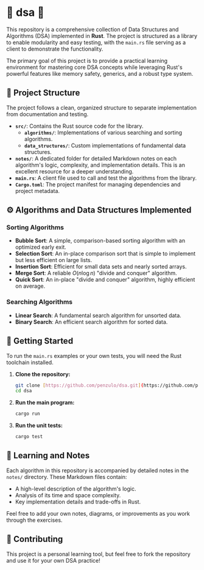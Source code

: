 # 🦀 dsa 🦀

This repository is a comprehensive collection of Data Structures and Algorithms (DSA) implemented in **Rust**. The project is structured as a library to enable modularity and easy testing, with the `main.rs` file serving as a client to demonstrate the functionality.

The primary goal of this project is to provide a practical learning environment for mastering core DSA concepts while leveraging Rust's powerful features like memory safety, generics, and a robust type system.

## 📁 Project Structure

The project follows a clean, organized structure to separate implementation from documentation and testing.

-   **`src/`**: Contains the Rust source code for the library.
    -   **`algorithms/`**: Implementations of various searching and sorting algorithms.
    -   **`data_structures/`**: Custom implementations of fundamental data structures.
-   **`notes/`**: A dedicated folder for detailed Markdown notes on each algorithm's logic, complexity, and implementation details. This is an excellent resource for a deeper understanding.
-   **`main.rs`**: A client file used to call and test the algorithms from the library.
-   **`Cargo.toml`**: The project manifest for managing dependencies and project metadata.

## ⚙️ Algorithms and Data Structures Implemented

### Sorting Algorithms
-   **Bubble Sort**: A simple, comparison-based sorting algorithm with an optimized early exit.
-   **Selection Sort**: An in-place comparison sort that is simple to implement but less efficient on large lists.
-   **Insertion Sort**: Efficient for small data sets and nearly sorted arrays.
-   **Merge Sort**: A reliable $O(n \log n)$ "divide and conquer" algorithm.
-   **Quick Sort**: An in-place "divide and conquer" algorithm, highly efficient on average.

### Searching Algorithms
-   **Linear Search**: A fundamental search algorithm for unsorted data.
-   **Binary Search**: An efficient search algorithm for sorted data.

## 🚀 Getting Started

To run the `main.rs` examples or your own tests, you will need the Rust toolchain installed.

1.  **Clone the repository:**
    ```bash
    git clone [https://github.com/penzulo/dsa.git](https://github.com/penzulo/dsa.git)
    cd dsa
    ```

2.  **Run the main program:**
    ```bash
    cargo run
    ```

3.  **Run the unit tests:**
    ```bash
    cargo test
    ```

## 📝 Learning and Notes

Each algorithm in this repository is accompanied by detailed notes in the `notes/` directory. These Markdown files contain:
-   A high-level description of the algorithm's logic.
-   Analysis of its time and space complexity.
-   Key implementation details and trade-offs in Rust.

Feel free to add your own notes, diagrams, or improvements as you work through the exercises.

## 🤝 Contributing

This project is a personal learning tool, but feel free to fork the repository and use it for your own DSA practice!
